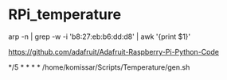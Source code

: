 # RPi_temperature
arp -n | grep -w -i 'b8:27:eb:b6:dd:d8' | awk '{print $1}'

https://github.com/adafruit/Adafruit-Raspberry-Pi-Python-Code

*/5 * * * * /home/komissar/Scripts/Temperature/gen.sh

